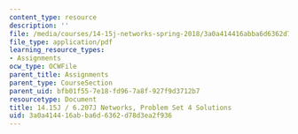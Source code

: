 ```yaml
---
content_type: resource
description: ''
file: /media/courses/14-15j-networks-spring-2018/3a0a414416abba6d6362d78d3ea2f936_MIT14_15JS18_sol4.pdf
file_type: application/pdf
learning_resource_types:
- Assignments
ocw_type: OCWFile
parent_title: Assignments
parent_type: CourseSection
parent_uid: bfb01f55-7e18-fd96-7a8f-927f9d3712b7
resourcetype: Document
title: 14.15J / 6.207J Networks, Problem Set 4 Solutions
uid: 3a0a4144-16ab-ba6d-6362-d78d3ea2f936
---
```

